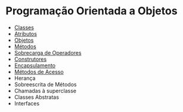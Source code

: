 # Programação Orientada a Objetos

* [Classes](https://github.com/profgabrielmilitello/POO/blob/master/POO%20-%2001%20-%20Classes.md)
* [Atributos](https://github.com/profgabrielmilitello/POO/blob/master/POO%20-%2002%20-%20Atributos.md)
* [Objetos](https://github.com/profgabrielmilitello/POO/blob/master/POO%20-%2003%20-%20Objetos.md)
* [Métodos](https://github.com/profgabrielmilitello/POO/blob/master/POO%20-%2004%20-%20M%C3%A9todos.md)
* [Sobrecarga de Operadores](https://github.com/profgabrielmilitello/POO/blob/master/POO%20-%2006%20-%20Sobrecarga%20de%20Operadores.md)
* [Construtores](https://github.com/profgabrielmilitello/POO/blob/master/POO%20-%2007%20-%20Construtor.md)
* [Encapsulamento](https://github.com/profgabrielmilitello/POO/blob/master/POO%20-%2008%20%20-%20Encapsulamento.md)
* [Métodos de Acesso](https://github.com/profgabrielmilitello/POO/blob/master/POO%20-%2009%20-%20M%C3%A9todos%20de%20Acesso.md)
* Herança
* Sobreescrita de Métodos
* Chamadas à superclasse
* Classes Abstratas
* Interfaces